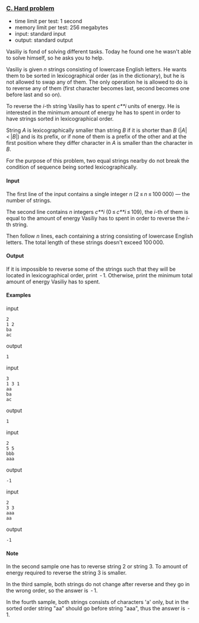 ### [C. Hard problem](http://codeforces.com/problemset/problem/706/C)

- time limit per test: 1 second
- memory limit per test: 256 megabytes
- input: standard input
- output: standard output

Vasiliy is fond of solving different tasks. Today he found one he wasn't able to solve himself, so he asks you to help.

Vasiliy is given *n* strings consisting of lowercase English letters. He wants them to be sorted in lexicographical order (as in the dictionary), but he is not allowed to swap any of them. The only operation he is allowed to do is to reverse any of them (first character becomes last, second becomes one before last and so on).

To reverse the *i*-th string Vasiliy has to spent *c**i* units of energy. He is interested in the minimum amount of energy he has to spent in order to have strings sorted in lexicographical order.

String *A* is lexicographically smaller than string *B* if it is shorter than *B* (|*A*| < |*B*|) and is its prefix, or if none of them is a prefix of the other and at the first position where they differ character in *A* is smaller than the character in *B*.

For the purpose of this problem, two equal strings nearby do not break the condition of sequence being sorted lexicographically.

#### Input

The first line of the input contains a single integer *n* (2 ≤ *n* ≤ 100 000) — the number of strings.

The second line contains *n* integers *c**i* (0 ≤ *c**i* ≤ 109), the *i*-th of them is equal to the amount of energy Vasiliy has to spent in order to reverse the *i*-th string.

Then follow *n* lines, each containing a string consisting of lowercase English letters. The total length of these strings doesn't exceed 100 000.

#### Output

If it is impossible to reverse some of the strings such that they will be located in lexicographical order, print  - 1. Otherwise, print the minimum total amount of energy Vasiliy has to spent.

#### Examples

input

```
2
1 2
ba
ac
```

output

```
1
```

input

```
3
1 3 1
aa
ba
ac
```

output

```
1
```

input

```
2
5 5
bbb
aaa
```

output

```
-1
```

input

```
2
3 3
aaa
aa
```

output

```
-1
```

#### Note

In the second sample one has to reverse string 2 or string 3. To amount of energy required to reverse the string 3 is smaller.

In the third sample, both strings do not change after reverse and they go in the wrong order, so the answer is  - 1.

In the fourth sample, both strings consists of characters 'a' only, but in the sorted order string "aa" should go before string "aaa", thus the answer is  - 1.
